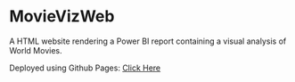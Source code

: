 # MovieVizWeb
A HTML website rendering a Power BI report containing a visual analysis of World Movies.

Deployed using Github Pages: <a href="https://ayanatherate.github.io/MovieVizWeb/"> Click Here </a>
